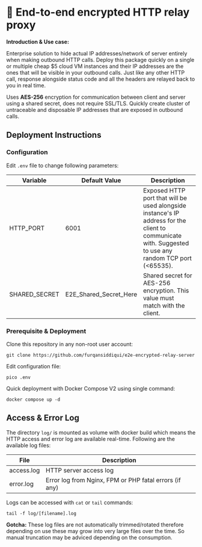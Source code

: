 # :closed_lock_with_key: End-to-end encrypted HTTP relay proxy

**Introduction & Use case:**

Enterprise solution to hide actual IP addresses/network of server entirely when making outbound HTTP calls. Deploy this
package quickly on a single or multiple cheap $5 cloud VM instances and their IP addresses are the ones that will be
visible in your outbound calls. Just like any other HTTP call, response alongside status code and all the headers are
relayed back to you in real time.

Uses **AES-256** encryption for communication between client and server using a shared secret, does not require SSL/TLS.
Quickly create cluster of untraceable and disposable IP addresses that are exposed in outbound calls.

## Deployment Instructions

### Configuration

Edit `.env` file to change following parameters:

| Variable      | Default Value          | Description                                                                                                                                            |
|---------------|------------------------|--------------------------------------------------------------------------------------------------------------------------------------------------------|
| HTTP_PORT     | 6001                   | Exposed HTTP port that will be used alongside instance's IP address for the client to communicate with. Suggested to use any random TCP port (<65535). |
| SHARED_SECRET | E2E_Shared_Secret_Here | Shared secret for AES-256 encryption. This value must match with the client.                                                                           |

### Prerequisite & Deployment

Clone this repository in any non-root user account:

`git clone https://github.com/furqansiddiqui/e2e-encrypted-relay-server`

Edit configuration file:

`pico .env`

Quick deployment with Docker Compose V2 using single command:

`docker compose up -d`

## Access & Error Log

The directory `log/` is mounted as volume with docker build which means the HTTP access and error log are available
real-time. Following are the available log files:

| File       | Description                                            |
|------------|--------------------------------------------------------|
| access.log | HTTP server access log                                 |
| error.log  | Error log from Nginx, FPM or PHP fatal errors (if any) |

Logs can be accessed with `cat` or `tail` commands:

`tail -f log/[filename].log`

**Gotcha:** These log files are not automatically trimmed/rotated therefore depending on use these may grow into very large files over the time. So manual truncation may be adviced depending on the consumption.
